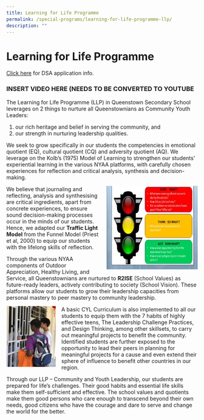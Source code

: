 ```yaml
---
title: Learning for Life Programme
permalink: /special-programs/learning-for-life-programme-llp/
description: ""
---
```

Learning for Life Programme
===========================

[Click here](https://www.queenstownsec.moe.edu.sg/admission/) for DSA application info.

### INSERT VIDEO HERE (NEEDS TO BE CONVERTED TO YOUTUBE

The Learning for Life Programme (LLP) in Queenstown Secondary School leverages on 2 things to nurture all Queenstownians as Community Youth Leaders:

1.  our rich heritage and belief in serving the community, and
2.  our strength in nurturing leadership qualities.

We seek to grow specifically in our students the competencies in emotional quotient (EQ), cultural quotient (CQ) and adversity quotient (AQ). We leverage on the Kolb’s (1975) Model of Learning to strengthen our students’ experiential learning in the various NYAA platforms, with carefully chosen experiences for reflection and critical analysis, synthesis and decision-making.


<img src="/images/Programmes/traffic-light.jpg" style="width:240px;height:220px;margin-left:15px;" align = "right">


We believe that journaling and reflecting, analysis and synthesising are critical ingredients, apart from concrete experiences, to ensure sound decision-making processes occur in the minds of our students. Hence, we adapted our **Traffic Light Model** from the Funnel Model (Priest et al, 2000) to equip our students with the lifelong skills of reflection.

Through the various NYAA components of Outdoor Appreciation, Healthy Living, and Service, all Queenstownians are nurtured to **R2ISE** (School Values) as future-ready leaders, actively contributing to society (School Vision). These platforms allow our students to grow their leadership capacities from personal mastery to peer mastery to community leadership.

<img src="/images/Programmes/student-113x150.jpg" style="width:130px;height:160px;margin-right:15px;" align = "left">

A basic CYL Curriculum is also implemented to all our students to equip them with the 7 habits of highly effective teens, The Leadership Challenge Practices, and Design Thinking, among other skillsets, to carry out meaningful projects to benefit the community. Identified students are further exposed to the opportunity to lead their peers in planning for meaningful projects for a cause and even extend their sphere of influence to benefit other countries in our region.

Through our LLP – Community and Youth Leadership, our students are prepared for life’s challenges. Their good habits and essential life skills make them self-sufficient and effective. The school values and quotients make them good persons who care enough to transcend beyond their own needs, good citizens who have the courage and dare to serve and change the world for the better.

